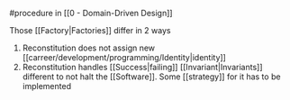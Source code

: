 #procedure in [[0 - Domain-Driven Design]]

Those [[Factory|Factories]] differ in 2 ways

1. Reconstitution does not assign new [[carreer/development/programming/Identity|identity]]
2. Reconstitution handles [[Success|failing]] [[Invariant|Invariants]] different to not halt the [[Software]]. Some [[strategy]] for it has to be implemented
